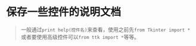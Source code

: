 # 保存一些控件的说明文档
> 一般通过```print help(控件名)```来查看，使用之前先```from Tkinter import *``` 或者要使用高级控件可以```from ttk import *```等等。
